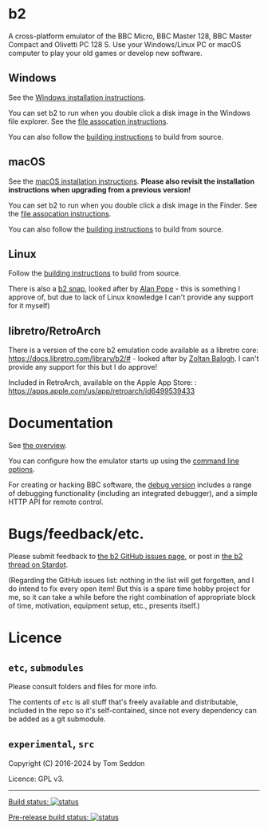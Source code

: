 # b2

A cross-platform emulator of the BBC Micro, BBC Master 128, BBC Master
Compact and Olivetti PC 128 S. Use your Windows/Linux PC or macOS
computer to play your old games or develop new software.

## Windows

See the
[Windows installation instructions](./doc/Installing-on-Windows.md).

You can set b2 to run when you double click a disk image in the
Windows file explorer. See the
[file assocation instructions](./doc/File-Association.md).

You can also follow the [building instructions](./doc/Building.md) to
build from source.

## macOS

See the [macOS installation instructions](./doc/Installing-on-OSX.md).
**Please also revisit the installation instructions when upgrading
from a previous version!**

You can set b2 to run when you double click a disk image in the
Finder. See the
[file assocation instructions](./doc/File-Association.md).

You can also follow the [building instructions](./doc/Building.md) to
build from source.

## Linux

Follow the [building instructions](./doc/Building.md) to
build from source.

There is also a [b2 snap](https://snapcraft.io/b2), looked after by
[Alan Pope](https://github.com/popey/b2-snap/) - this is something I
approve of, but due to lack of Linux knowledge I can't provide any
support for it myself)

## libretro/RetroArch

There is a version of the core b2 emulation code available as a
libretro core: https://docs.libretro.com/library/b2/# - looked after
by [Zoltan Balogh](https://github.com/zoltanvb/b2-libretro). I can't
provide any support for this but I do approve!

Included in RetroArch, available on the Apple App Store: :
https://apps.apple.com/us/app/retroarch/id6499539433

# Documentation

See [the overview](./doc/Overview.md).

You can configure how the emulator starts up using the
[command line options](./doc/Command-Line.md).

For creating or hacking BBC software, the
[debug version](./doc/Debug-version.md) includes a range of debugging
functionality (including an integrated debugger), and a simple HTTP
API for remote control.

# Bugs/feedback/etc.

Please submit feedback to
[the b2 GitHub issues page](https://github.com/tom-seddon/b2/issues),
or post in
[the b2 thread on Stardot](https://stardot.org.uk/forums/viewtopic.php?f=4&t=13081).

(Regarding the GitHub issues list: nothing in the list will get
forgotten, and I do intend to fix every open item! But this is a spare
time hobby project for me, so it can take a while before the right
combination of appropriate block of time, motivation, equipment setup,
etc., presents itself.)

# Licence

## `etc`, `submodules`

Please consult folders and files for more info.

The contents of `etc` is all stuff that's freely available and
distributable, included in the repo so it's self-contained, since not
every dependency can be added as a git submodule.

## `experimental`, `src`

Copyright (C) 2016-2024 by Tom Seddon

Licence: GPL v3.

-----

[Build status: ![status](https://ci.appveyor.com/api/projects/status/3sdnt3mh1r61h74y/branch/master?svg=true)](https://ci.appveyor.com/project/tom-seddon/b2/branch/master)

[Pre-release build status: ![status](https://ci.appveyor.com/api/projects/status/3sdnt3mh1r61h74y/branch/wip/master?svg=true)](https://ci.appveyor.com/project/tom-seddon/b2/branch/wip/master)
